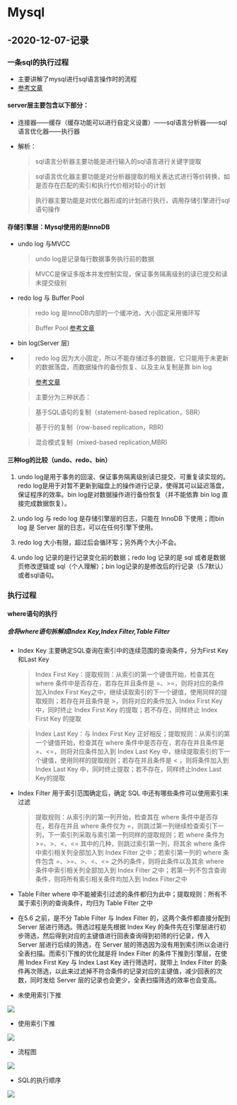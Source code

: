 # Mysql

## -2020-12-07-记录
### 一条sql的执行过程
-   主要讲解了mysql进行sql语言操作时的流程
-   [参考文章](https://zhuanlan.zhihu.com/p/50597960)
#### server层主要包含以下部分：
-   连接器——缓存（缓存功能可以进行自定义设置）——sql语言分析器——sql语言优化器——执行器
-   解析：
    >sql语言分析器主要功能是进行输入的sql语言进行关键字提取

    >sql语言优化器主要功能是对分析器提取的相关表达式进行等价转换，如是否存在匹配的索引和执行代价相对较小的计划

    >执行器主要功能是对优化器形成的计划进行执行，调用存储引擎进行sql语句操作


#### 存储引擎层：Mysql使用的是InnoDB
-   undo log 与MVCC
    >undo log是记录每行数据事务执行前的数据


    >MVCC是保证多版本并发控制实现，保证事务隔离级别的读已提交和读未提交级别

-   redo log 与 Buffer Pool
    >redo log 是InnoDB内部的一个缓冲池，大小固定采用循环写

    >Buffer Pool 
    [参考文章](https://www.cnblogs.com/mengxinJ/p/14071262.html)

-   bin log(Server 层)
-   >redo log 因为大小固定，所以不能存储过多的数据，它只能用于未更新的数据落盘，而数据操作的备份恢复、以及主从复制是靠 bin log
  
    >[参考文章](https://zhuanlan.zhihu.com/p/50597960)

    >主要分为三种状态：

    >基于SQL语句的复制（statement-based replication，SBR）

    >基于行的复制（row-based replication，RBR)

    >混合模式复制（mixed-based replication,MBR)

#### 三种log的比较（undo、redo、bin）
1. undo log是用于事务的回滚、保证事务隔离级别读已提交、可重复读实现的。redo log是用于对暂不更新到磁盘上的操作进行记录，使得其可以延迟落盘，保证程序的效率。bin log是对数据操作进行备份恢复（并不能依靠 bin log 直接完成数据恢复）。

2. undo log 与 redo log 是存储引擎层的日志，只能在 InnoDB 下使用；而bin log 是 Server 层的日志，可以在任何引擎下使用。

3. redo log 大小有限，超过后会循环写；另外两个大小不会。

4. undo log 记录的是行记录变化前的数据；redo log 记录的是 sql 或者是数据页修改逻辑或 sql（个人理解）；bin log记录的是修改后的行记录（5.7默认）或者sql语句。

### 执行过程
#### where语句的执行
##### 会将where语句拆解成Index Key,Index Filter,Table Filter
-   Index Key 主要确定SQL查询在索引中的连续范围的查询条件，分为First Key和Last Key

    >Index First Key：提取规则：从索引的第一个键值开始，检查其在 where 条件中是否存在，若存在并且条件是 =、>=，则将对应的条件加入Index First Key之中，继续读取索引的下一个键值，使用同样的提取规则；若存在并且条件是 >，则将对应的条件加入 Index First Key 中，同时终止 Index First Key 的提取；若不存在，同样终止 Index First Key 的提取

    >Index Last Key：与 Index First Key 正好相反；提取规则：从索引的第一个键值开始，检查其在 where 条件中是否存在，若存在并且条件是 =、<=，则将对应条件加入到 Index Last Key 中，继续提取索引的下一个键值，使用同样的提取规则；若存在并且条件是 < ，则将条件加入到 Index Last Key 中，同时终止提取；若不存在，同样终止Index Last Key的提取

-   Index Filter 用于索引范围确定后，确定 SQL 中还有哪些条件可以使用索引来过滤
    
    >提取规则：从索引列的第一列开始，检查其在 where 条件中是否存在，若存在并且 where 条件仅为 =，则跳过第一列继续检查索引下一列，下一索引列采取与索引第一列同样的提取规则；若 where 条件为 >=、>、<、<= 其中的几种，则跳过索引第一列，将其余 where 条件中索引相关列全部加入到 Index Filter 之中；若索引第一列的 where 条件包含 =、>=、>、<、<= 之外的条件，则将此条件以及其余 where 条件中索引相关列全部加入到 Index Filter 之中；若第一列不包含查询条件，则将所有索引相关条件均加入到 Index Filter之中

-   Table Filter where 中不能被索引过滤的条件都归为此中；提取规则：所有不属于索引列的查询条件，均归为 Table Filter 之中


-   在5.6 之前，是不分 Table Filter 与 Index Filter 的，这两个条件都直接分配到 Server 层进行筛选。筛选过程是先根据 Index Key 的条件先在引擎层进行初步筛选，然后得到对应的主键值进行回表查询得到初筛的行记录，传入 Server 层进行后续的筛选，在 Server 层的筛选因为没有用到索引所以会进行全表扫描。而索引下推的优化就是将 Index Filter 的条件下推到引擎层，在使用  Index First Key 与 Index Last Key 进行筛选时，就带上 Index Filter 的条件再次筛选，以此来过滤掉不符合条件的记录对应的主键值，减少回表的次数，同时发给 Server 层的记录也会更少，全表扫描筛选的效率也会变高。

-   未使用索引下推

![](https://mmbiz.qpic.cn/mmbiz_png/gjnldtnoHOpMWPWMOySlK82E56xRLtzU45B21uPHAZCGqDUB9ovuOo0Lh9P4q9sbxnliaicPw8wnOgn1fSibzF0oQ/640?wx_fmt=png&tp=webp&wxfrom=5&wx_lazy=1&wx_co=1)


-   使用索引下推

![](https://mmbiz.qpic.cn/mmbiz_png/gjnldtnoHOpMWPWMOySlK82E56xRLtzUiaeXk4HvmA2atic6QNzcL2uxaUBVTswrkEfyPOjwoQlbYhjSsicqDh1UA/640?wx_fmt=png&tp=webp&wxfrom=5&wx_lazy=1&wx_co=1)


-   流程图

![](https://img2020.cnblogs.com/blog/2012006/202012/2012006-20201203220240808-1368483593.png)

-   SQL的执行顺序

![](https://img2020.cnblogs.com/blog/2012006/202101/2012006-20210114202416943-1713966410.png)